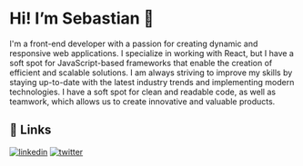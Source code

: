 # Hi! I’m Sebastian 👋

I'm a front-end developer with a passion for creating dynamic and responsive web applications. I specialize in working with React, but I have a soft spot for JavaScript-based frameworks that enable the creation of efficient and scalable solutions.
I am always striving to improve my skills by staying up-to-date with the latest industry trends and implementing modern technologies. I have a soft spot for clean and readable code, as well as teamwork, which allows us to create innovative and valuable products.

## 🔗 Links
[![linkedin](https://img.shields.io/badge/linkedin-0A66C2?style=for-the-badge&logo=linkedin&logoColor=white)](https://www.linkedin.com/in/sebastian-cwirko/)    [![twitter](https://img.shields.io/badge/twitter-1DA1F2?style=for-the-badge&logo=twitter&logoColor=white)](https://x.com/CwirkoSebastian)

